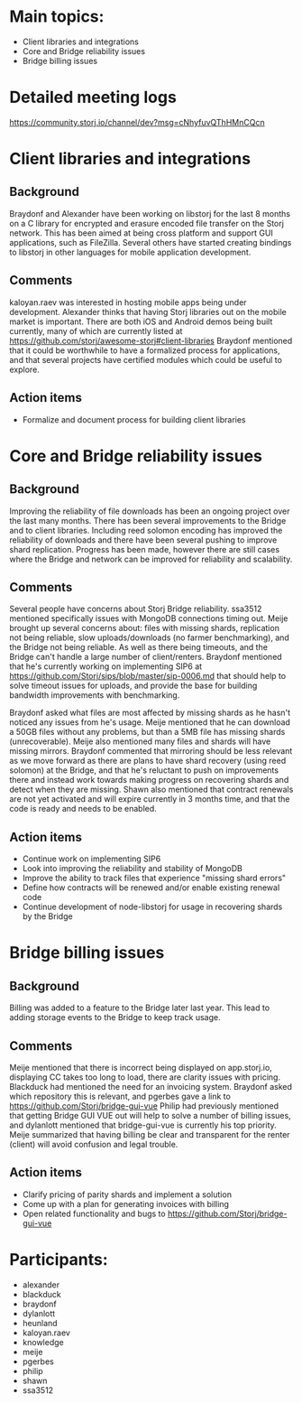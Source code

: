 # Main topics:
- Client libraries and integrations
- Core and Bridge reliability issues
- Bridge billing issues

# Detailed meeting logs

https://community.storj.io/channel/dev?msg=cNhyfuvQThHMnCQcn

# Client libraries and integrations

## Background

Braydonf and Alexander have been working on libstorj for the last 8 months on a C library for encrypted and erasure encoded file transfer on the Storj network. This has been aimed at being cross platform and support GUI applications, such as FileZilla. Several others have started creating bindings to libstorj in other languages for mobile application development.

## Comments

kaloyan.raev was interested in hosting mobile apps being under development. Alexander thinks that having Storj libraries out on the mobile market is important. There are both iOS and Android demos being built currently, many of which are currently listed at https://github.com/storj/awesome-storj#client-libraries Braydonf mentioned that it could be worthwhile to have a formalized process for applications, and that several projects have certified modules which could be useful to explore.

## Action items
- Formalize and document process for building client libraries

# Core and Bridge reliability issues

## Background

Improving the reliability of file downloads has been an ongoing project over the last many months. There has been several improvements to the Bridge and to client libraries. Including reed solomon encoding has improved the reliability of downloads and there have been several pushing to improve shard replication. Progress has been made, however there are still cases where the Bridge and network can be improved for reliability and scalability.

## Comments

Several people have concerns about Storj Bridge reliability. ssa3512 mentioned specifically issues with MongoDB connections timing out. Meije brought up several concerns about: files with missing shards, replication not being reliable, slow uploads/downloads (no farmer benchmarking), and the Bridge not being reliable. As well as there being timeouts, and the Bridge can't handle a large number of client/renters. Braydonf mentioned that he's currently working on implementing SIP6 at https://github.com/Storj/sips/blob/master/sip-0006.md that should help to solve timeout issues for uploads, and provide the base for building bandwidth improvements with benchmarking.

Braydonf asked what files are most affected by missing shards as he hasn't noticed any issues from he's usage. Meije mentioned that he can download a 50GB files without any problems, but than a 5MB file has missing shards (unrecoverable). Meije also mentioned many files and shards will have missing mirrors. Braydonf commented that mirroring should be less relevant as we move forward as there are plans to have shard recovery (using reed solomon) at the Bridge, and that he's reluctant to push on improvements there and instead work towards making progress on recovering shards and detect when they are missing. Shawn also mentioned that contract renewals are not yet activated and will expire currently in 3 months time, and that the code is ready and needs to be enabled.

## Action items
- Continue work on implementing SIP6
- Look into improving the reliability and stability of MongoDB
- Improve the ability to track files that experience "missing shard errors"
- Define how contracts will be renewed and/or enable existing renewal code
- Continue development of node-libstorj for usage in recovering shards by the Bridge

# Bridge billing issues

## Background

Billing was added to a feature to the Bridge later last year. This lead to adding storage events to the Bridge to keep track usage.

## Comments

Meije mentioned that there is incorrect being displayed on app.storj.io, displaying CC takes too long to load, there are clarity issues with pricing. Blackduck had mentioned the need for an invoicing system. Braydonf asked which repository this is relevant, and pgerbes gave a link to https://github.com/Storj/bridge-gui-vue Philip had previously mentioned that getting Bridge GUI VUE out will help to solve a number of billing issues, and dylanlott mentioned that bridge-gui-vue is currently his top priority. Meije summarized that having billing be clear and transparent for the renter (client) will avoid confusion and legal trouble.

## Action items
- Clarify pricing of parity shards and implement a solution
- Come up with a plan for generating invoices with billing
- Open related functionality and bugs to https://github.com/Storj/bridge-gui-vue

# Participants:
- alexander
- blackduck
- braydonf
- dylanlott
- heunland
- kaloyan.raev
- knowledge
- meije
- pgerbes
- philip
- shawn
- ssa3512
